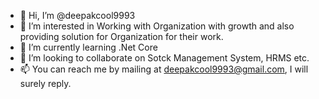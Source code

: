 - 👋 Hi, I’m @deepakcool9993
- 👀 I’m interested in Working with Organization with growth and also providing solution for Organization for their work.
- 🌱 I’m currently learning .Net Core
- 💞️ I’m looking to collaborate on Sotck Management System, HRMS etc.
- 📫 You can reach me by mailing at deepakcool9993@gmail.com, I will surely reply.

<!---
deepakcool9993/deepakcool9993 is a ✨ special ✨ repository because its `README.md` (this file) appears on your GitHub profile.
You can click the Preview link to take a look at your changes.
--->
